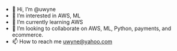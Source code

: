 - 👋 Hi, I’m @uwyne
- 👀 I’m interested in AWS, ML
- 🌱 I’m currently learning AWS
- 💞️ I’m looking to collaborate on AWS, ML, Python, payments, and ecommerce.
- 📫 How to reach me uwyne@yahoo.com

<!---
uwyne/uwyne is a ✨ special ✨ repository because its `README.md` (this file) appears on your GitHub profile.
You can click the Preview link to take a look at your changes.
--->
